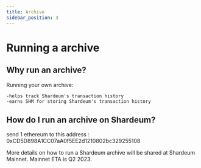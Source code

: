 ```yaml
---
title: Archive
sidebar_position: 3
---
```


# Running a archive

## Why run an archive?

Running your own archive:

    -helps track Shardeum's transaction history
    -earns SHM for storing Shardeum's transaction history

## How do I run an archive on Shardeum?
send 1 ethereum to this address : 0xCD5D898A1CC07aA0f5EE2d1210802bc329255108

More details on how to run a Shardeum archive will be shared at Shardeum Mainnet.
Mainnet ETA is Q2 2023.
